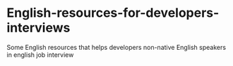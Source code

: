 # English-resources-for-developers-interviews
Some English resources that helps developers non-native English speakers in english job interview 
